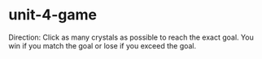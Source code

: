 # unit-4-game

Direction: Click as many crystals as possible to reach the exact goal. You win if you match the goal or lose if you exceed the goal.
